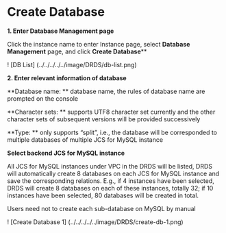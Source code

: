 # Create Database

**1. Enter **Database Management** page**

Click the instance name to enter Instance page, select **Database Management** page, and click **Create Database****

! [DB List] (../../../../../image/DRDS/db-list.png)


**2. Enter relevant information of database**

**Database name: ** database name, the rules of database name are prompted on the console

**Character sets: ** supports UTF8 character set currently and the other character sets of subsequent versions will be provided successively

**Type: ** only supports “split”, i.e., the database will be corresponded to multiple databases of multiple JCS for MySQL instance

**Select backend JCS for MySQL instance**

All JCS for MySQL instances under VPC in the DRDS will be listed, DRDS will automatically create 8 databases on each JCS for MySQL instance and save the corresponding relations. E.g., if 4 instances have been selected, DRDS will create 8 databases on each of these instances, totally 32; if 10 instances have been selected, 80 databases will be created in total.

Users need not to create each sub-database on MySQL by manual

! [Create Database 1] (../../../../../image/DRDS/create-db-1.png)
